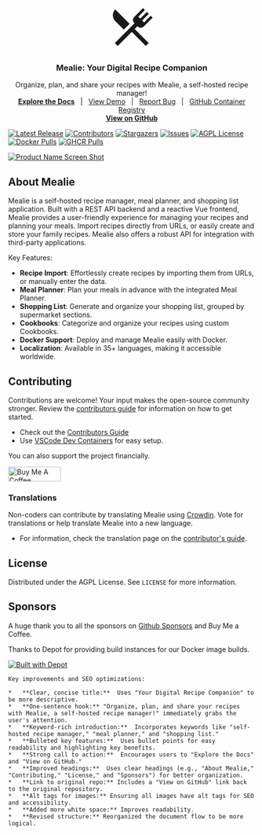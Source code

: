<!-- PROJECT LOGO -->
<p align="center">
  <a href="https://github.com/mealie-recipes/mealie">
    <svg style="width:100px;height:100px" viewBox="0 0 24 24">
        <path fill="currentColor" d="M8.1,13.34L3.91,9.16C2.35,7.59 2.35,5.06 3.91,3.5L10.93,10.5L8.1,13.34M13.41,13L20.29,19.88L18.88,21.29L12,14.41L5.12,21.29L3.71,19.88L13.36,10.22L13.16,10C12.38,9.23 12.38,7.97 13.16,7.19L17.5,2.82L18.43,3.74L15.19,7L16.15,7.94L19.39,4.69L20.31,5.61L17.06,8.85L18,9.81L21.26,6.56L22.18,7.5L17.81,11.84C17.03,12.62 15.77,12.62 15,11.84L14.78,11.64L13.41,13Z" />
    </svg>
  </a>
  <h3 align="center">Mealie: Your Digital Recipe Companion</h3>
  <p align="center">
    Organize, plan, and share your recipes with Mealie, a self-hosted recipe manager!
    <br />
    <a href="https://docs.mealie.io/"><strong>Explore the Docs</strong></a>
    &nbsp;&nbsp;|&nbsp;&nbsp;
    <a href="https://demo.mealie.io/">View Demo</a>
    &nbsp;&nbsp;|&nbsp;&nbsp;
    <a href="https://github.com/mealie-recipes/mealie/issues">Report Bug</a>
    &nbsp;&nbsp;|&nbsp;&nbsp;
    <a href="https://github.com/mealie-recipes/mealie/pkgs/container/mealie">GitHub Container Registry</a>
    <br/>
    <a href="https://github.com/mealie-recipes/mealie"><strong>View on GitHub</strong></a>
  </p>
</p>

[![Latest Release][latest-release-shield]][latest-release-url]
[![Contributors][contributors-shield]][contributors-url]
[![Stargazers][stars-shield]][stars-url]
[![Issues][issues-shield]][issues-url]
[![AGPL License][license-shield]][license-url]
[![Docker Pulls][docker-pull]][docker-url]
[![GHCR Pulls][ghcr-pulls]][ghcr-url]

<!-- Product Screenshot -->
[![Product Name Screen Shot][product-screenshot]](https://docs.mealie.io)

## About Mealie

Mealie is a self-hosted recipe manager, meal planner, and shopping list application. Built with a REST API backend and a reactive Vue frontend, Mealie provides a user-friendly experience for managing your recipes and planning your meals. Import recipes directly from URLs, or easily create and store your family recipes. Mealie also offers a robust API for integration with third-party applications.

Key Features:

*   **Recipe Import**: Effortlessly create recipes by importing them from URLs, or manually enter the data.
*   **Meal Planner**: Plan your meals in advance with the integrated Meal Planner.
*   **Shopping List**: Generate and organize your shopping list, grouped by supermarket sections.
*   **Cookbooks**: Categorize and organize your recipes using custom Cookbooks.
*   **Docker Support**: Deploy and manage Mealie easily with Docker.
*   **Localization**: Available in 35+ languages, making it accessible worldwide.

## Contributing

Contributions are welcome! Your input makes the open-source community stronger. Review the [contributors guide](https://nightly.mealie.io/contributors/developers-guide/code-contributions/) for information on how to get started.

*   Check out the [Contributors Guide](https://nightly.mealie.io/contributors/developers-guide/code-contributions/)
*   Use [VSCode Dev Containers](https://code.visualstudio.com/docs/remote/containers) for easy setup.

You can also support the project financially.

<a href="https://www.buymeacoffee.com/haykot" target="_blank"><img src="https://cdn.buymeacoffee.com/buttons/v2/default-green.png" alt="Buy Me A Coffee" style="height: 30px !important;width: 107px !important;" ></a>

### Translations

Non-coders can contribute by translating Mealie using [Crowdin](https://crowdin.com/project/mealie). Vote for translations or help translate Mealie into a new language.

*   For information, check the translation page on the [contributor's guide](https://nightly.mealie.io/contributors/translating/).

## License

Distributed under the AGPL License. See `LICENSE` for more information.

## Sponsors

A huge thank you to all the sponsors on [Github Sponsors](https://github.com/sponsors/hay-kot) and Buy Me a Coffee.

Thanks to Depot for providing build instances for our Docker image builds.

[![Built with Depot](https://depot.dev/badges/built-with-depot.svg)](https://depot.dev?utm_source=Mealie)

<!-- MARKDOWN LINKS & IMAGES -->
<!-- https://www.markdownguide.org/basic-syntax/#reference-style-links -->
[contributors-shield]: https://img.shields.io/github/contributors/mealie-recipes/mealie.svg?style=flat-square
[docker-pull]: https://img.shields.io/docker/pulls/hkotel/mealie?style=flat-square
[docker-url]: https://hub.docker.com/r/hkotel/mealie
[ghcr-pulls]: https://img.shields.io/badge/dynamic/json?url=https%3A%2F%2Fipitio.github.io%2Fbackage%2Fmealie-recipes%2Fmealie%2Fmealie.json&query=%24.downloads&style=flat-square&label=ghcr%20pulls
[ghcr-url]: https://github.com/mealie-recipes/mealie/pkgs/container/mealie
[contributors-url]: https://github.com/mealie-recipes/mealie/graphs/contributors
[stars-shield]: https://img.shields.io/github/stars/mealie-recipes/mealie.svg?style=flat-square
[stars-url]: https://github.com/mealie-recipes/mealie/stargazers
[issues-shield]: https://img.shields.io/github/issues/mealie-recipes/mealie.svg?style=flat-square
[issues-url]: https://github.com/mealie-recipes/mealie/issues
[latest-release-shield]: https://img.shields.io/github/v/release/mealie-recipes/mealie?style=flat-square&label=latest%20release
[latest-release-url]: https://github.com/mealie-recipes/mealie/releases
[license-shield]: https://img.shields.io/github/license/mealie-recipes/mealie.svg?style=flat-square
[license-url]: https://github.com/mealie-recipes/mealie/blob/mealie-next/LICENSE
[linkedin-shield]: https://img.shields.io/badge/-LinkedIn-black.svg?style=flat-square&logo=linkedin&colorB=555
[linkedin-url]: https://linkedin.com/in/hay-kot
[product-screenshot]: docs/docs/assets/img/home_screenshot.png
```
Key improvements and SEO optimizations:

*   **Clear, concise title:**  Uses "Your Digital Recipe Companion" to be more descriptive.
*   **One-sentence hook:** "Organize, plan, and share your recipes with Mealie, a self-hosted recipe manager!" immediately grabs the user's attention.
*   **Keyword-rich introduction:**  Incorporates keywords like "self-hosted recipe manager," "meal planner," and "shopping list."
*   **Bulleted key features:**  Uses bullet points for easy readability and highlighting key benefits.
*   **Strong call to action:**  Encourages users to "Explore the Docs" and "View on GitHub."
*   **Improved headings:**  Uses clear headings (e.g., "About Mealie," "Contributing," "License," and "Sponsors") for better organization.
*   **Link to original repo:** Includes a "View on GitHub" link back to the original repository.
*   **Alt tags for images:** Ensuring all images have alt tags for SEO and accessibility.
*   **Added more white space:** Improves readability.
*   **Revised structure:** Reorganized the document flow to be more logical.